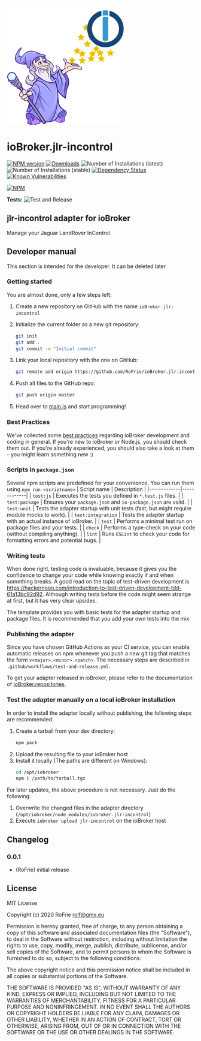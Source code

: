 ![Logo](admin/jlr-incontrol.png)
# ioBroker.jlr-incontrol

[![NPM version](http://img.shields.io/npm/v/iobroker.jlr-incontrol.svg)](https://www.npmjs.com/package/iobroker.jlr-incontrol)
[![Downloads](https://img.shields.io/npm/dm/iobroker.jlr-incontrol.svg)](https://www.npmjs.com/package/iobroker.jlr-incontrol)
![Number of Installations (latest)](http://iobroker.live/badges/jlr-incontrol-installed.svg)
![Number of Installations (stable)](http://iobroker.live/badges/jlr-incontrol-stable.svg)
[![Dependency Status](https://img.shields.io/david/RoFrie/iobroker.jlr-incontrol.svg)](https://david-dm.org/RoFrie/iobroker.jlr-incontrol)
[![Known Vulnerabilities](https://snyk.io/test/github/RoFrie/ioBroker.jlr-incontrol/badge.svg)](https://snyk.io/test/github/RoFrie/ioBroker.jlr-incontrol)

[![NPM](https://nodei.co/npm/iobroker.jlr-incontrol.png?downloads=true)](https://nodei.co/npm/iobroker.jlr-incontrol/)

**Tests:** ![Test and Release](https://github.com/RoFrie/ioBroker.jlr-incontrol/workflows/Test%20and%20Release/badge.svg)

## jlr-incontrol adapter for ioBroker

Manage your Jaguar LandRover InControl

## Developer manual
This section is intended for the developer. It can be deleted later

### Getting started

You are almost done, only a few steps left:
1. Create a new repository on GitHub with the name `ioBroker.jlr-incontrol`
1. Initialize the current folder as a new git repository:  
	```bash
	git init
	git add .
	git commit -m "Initial commit"
	```
1. Link your local repository with the one on GitHub:  
	```bash
	git remote add origin https://github.com/RoFrie/ioBroker.jlr-incontrol
	```

1. Push all files to the GitHub repo:  
	```bash
	git push origin master
	```

1. Head over to [main.js](main.js) and start programming!

### Best Practices
We've collected some [best practices](https://github.com/ioBroker/ioBroker.repositories#development-and-coding-best-practices) regarding ioBroker development and coding in general. If you're new to ioBroker or Node.js, you should
check them out. If you're already experienced, you should also take a look at them - you might learn something new :)

### Scripts in `package.json`
Several npm scripts are predefined for your convenience. You can run them using `npm run <scriptname>`
| Script name | Description |
|-------------|-------------|
| `test:js` | Executes the tests you defined in `*.test.js` files. |
| `test:package` | Ensures your `package.json` and `io-package.json` are valid. |
| `test:unit` | Tests the adapter startup with unit tests (fast, but might require module mocks to work). |
| `test:integration` | Tests the adapter startup with an actual instance of ioBroker. |
| `test` | Performs a minimal test run on package files and your tests. |
| `check` | Performs a type-check on your code (without compiling anything). |
| `lint` | Runs `ESLint` to check your code for formatting errors and potential bugs. |

### Writing tests
When done right, testing code is invaluable, because it gives you the 
confidence to change your code while knowing exactly if and when 
something breaks. A good read on the topic of test-driven development 
is https://hackernoon.com/introduction-to-test-driven-development-tdd-61a13bc92d92. 
Although writing tests before the code might seem strange at first, but it has very 
clear upsides.

The template provides you with basic tests for the adapter startup and package files.
It is recommended that you add your own tests into the mix.

### Publishing the adapter
Since you have chosen GitHub Actions as your CI service, you can 
enable automatic releases on npm whenever you push a new git tag that matches the form 
`v<major>.<minor>.<patch>`. The necessary steps are described in `.github/workflows/test-and-release.yml`.

To get your adapter released in ioBroker, please refer to the documentation 
of [ioBroker.repositories](https://github.com/ioBroker/ioBroker.repositories#requirements-for-adapter-to-get-added-to-the-latest-repository).

### Test the adapter manually on a local ioBroker installation
In order to install the adapter locally without publishing, the following steps are recommended:
1. Create a tarball from your dev directory:  
	```bash
	npm pack
	```
1. Upload the resulting file to your ioBroker host
1. Install it locally (The paths are different on Windows):
	```bash
	cd /opt/iobroker
	npm i /path/to/tarball.tgz
	```

For later updates, the above procedure is not necessary. Just do the following:
1. Overwrite the changed files in the adapter directory (`/opt/iobroker/node_modules/iobroker.jlr-incontrol`)
1. Execute `iobroker upload jlr-incontrol` on the ioBroker host

## Changelog

### 0.0.1
* (RoFrie) initial release

## License
MIT License

Copyright (c) 2020 RoFrie <rolf@gmx.eu>

Permission is hereby granted, free of charge, to any person obtaining a copy
of this software and associated documentation files (the "Software"), to deal
in the Software without restriction, including without limitation the rights
to use, copy, modify, merge, publish, distribute, sublicense, and/or sell
copies of the Software, and to permit persons to whom the Software is
furnished to do so, subject to the following conditions:

The above copyright notice and this permission notice shall be included in all
copies or substantial portions of the Software.

THE SOFTWARE IS PROVIDED "AS IS", WITHOUT WARRANTY OF ANY KIND, EXPRESS OR
IMPLIED, INCLUDING BUT NOT LIMITED TO THE WARRANTIES OF MERCHANTABILITY,
FITNESS FOR A PARTICULAR PURPOSE AND NONINFRINGEMENT. IN NO EVENT SHALL THE
AUTHORS OR COPYRIGHT HOLDERS BE LIABLE FOR ANY CLAIM, DAMAGES OR OTHER
LIABILITY, WHETHER IN AN ACTION OF CONTRACT, TORT OR OTHERWISE, ARISING FROM,
OUT OF OR IN CONNECTION WITH THE SOFTWARE OR THE USE OR OTHER DEALINGS IN THE
SOFTWARE.